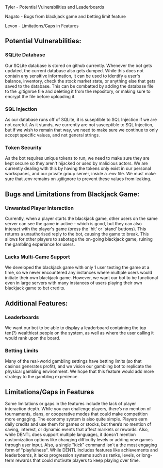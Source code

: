 Tyler - Potential Vulnerabilities and Leaderboards

Nagato - Bugs from blackjack game and betting limit feature

Levon - Limitations/Gaps in Features

## Potential Vulnerabilities:
### SQLite Database
Our SQLite database is stored on github currently. Whenever the bot gets updated, the current database also gets dumped. 
While this does not contain any sensitive information, it can be used to identify a user's balance, inventory, check the 
stock market state, or anything else that gets saved to the database. This can be combatted by adding the database file
to the .gitignroe file and deleting it from the repository, or making sure to encrypt the file before uploading it.

### SQL Injection
As our database runs off of SQLite, it is suseptible to SQL Injection if we are not careful. As it stands, we currently
are not susceptible to SQL Injection, but if we wish to remain that way, we need to make sure we continue to only accept
specific values, and not general strings.

### Token Security
As the bot requires unique tokens to run, we need to make sure they are kept secure so they aren't hijacked or used by
malicious actors. We are currently dealing with this by having the tokens only exist in our personal workspaces, and our
private group server, inside a .env file. We must make sure that .env remains on .gitignore to prevent these values from
leaking.

## Bugs and Limitations from Blackjack Game:
### Unwanted Player Interaction
Currently, when a player starts the blackjack game, other users on the same server can see the game in active - which is good, but they can also interact with the player's game (press the 'hit' or 'stand' buttons). This returns a unauthorised reply to the bot, causing the game to break. This allows for other players to sabotage the on-going blackjack game, ruining the gambling experiance for users.

### Lacks Multi-Game Support
We developed the blackjack game with only 1 user testing the game at a time, so we never encountered any instances where multiple users would initiate their own blackjack game. However, we want our bot to be functional even in large servers with many instances of users playing their own blackjack game to bet credits.

## Additional Features:
### Leaderboards
We want our bot to be able to display a leaderboard containing the top ten(?) wealthiest people on the system, as well as
where the user calling it would rank upon the board.

### Betting Limits
Many of the real-world gambling settings have betting limits (so that casinos generates profit), and we vision our gambling bot to replicate the physical gambling environment. We hope that this feature would add more strategy to the gambling experience.

## Limitations/Gaps in Features
Some limitations or gaps in the features include the lack of player interaction depth. While you can challenge players, there’s no mention of tournaments, clans, or cooperative modes that could make competition more engaging. The economy system is also quite simple. Players earn daily credits and use them for games or stocks, but there’s no mention of saving, interest, or dynamic events that affect markets or rewards. Also, while DENTL does support multiple languages, it doesn’t mention customization options like changing difficulty levels or adding new games through user input. Also, a single "kick" command isn’t a the most engaging form of "playfulness". While DENTL includes features like achievements and leaderboards, it lacks progression systems such as ranks, levels, or long-term rewards that could motivate players to keep playing over time.
